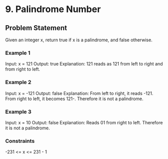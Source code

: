 # 9. Palindrome Number

## Problem Statement

Given an integer x, return true if x is a palindrome, and false otherwise.

### Example 1

Input: x = 121
Output: true
Explanation: 121 reads as 121 from left to right and from right to left.

### Example 2

Input: x = -121
Output: false
Explanation: From left to right, it reads -121. From right to left, it becomes 121-. Therefore it is not a palindrome.

### Example 3

Input: x = 10
Output: false
Explanation: Reads 01 from right to left. Therefore it is not a palindrome.

### Constraints

-231 <= x <= 231 - 1
